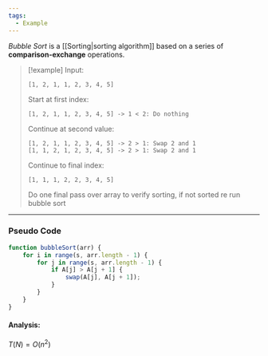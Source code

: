 ```yaml
---
tags:
  - Example
---
```

_Bubble Sort_ is a [[Sorting|sorting algorithm]] based on a series of **comparison-exchange** operations.

> [!example]
> Input:
> ```
> [1, 2, 1, 1, 2, 3, 4, 5]
> ```
> Start at first index:
> ```
> [1, 2, 1, 1, 2, 3, 4, 5] -> 1 < 2: Do nothing
> ```
> Continue at second value:
> ```
> [1, 2, 1, 1, 2, 3, 4, 5] -> 2 > 1: Swap 2 and 1
> [1, 1, 2, 1, 2, 3, 4, 5] -> 2 > 1: Swap 2 and 1
> ```
> Continue to final index:
> ```
> [1, 1, 1, 2, 2, 3, 4, 5]
> ```
> Do one final pass over array to verify sorting, if not sorted re run bubble sort

---
### Pseudo Code
```javascript
function bubbleSort(arr) {
	for i in range(s, arr.length - 1) {
		for j in range(s, arr.length - 1) {
			if A[j] > A[j + 1] {
				swap(A[j], A[j + 1]);	
			}	
		}
	}
}
```

#### Analysis:
$T(N) = O(n^2)$
